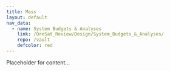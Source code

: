 ```yaml
---
title: Mass
layout: default
nav_data:
  - name: System Budgets & Analyses
    link: /OreSat_Review/Design/System_Budgets_&_Analyses/
    repo: /vault
    defcolor: red
---
```



Placeholder for content...

